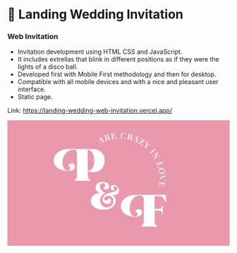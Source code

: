 # 💼 Landing Wedding Invitation

### Web Invitation

- Invitation development using HTML CSS and JavaScript.
- It includes extrellas that blink in different positions as if they were the lights of a disco ball.
- Developed first with Mobile First methodology and then for desktop.
- Compatible with all mobile devices and with a nice and pleasant user interface.
- Static page.

Link: https://landing-wedding-web-invitation.vercel.app/

![preview img](/preview.png)